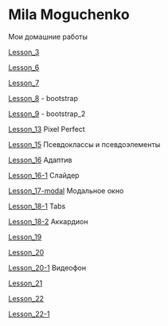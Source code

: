 # Mila Moguchenko

Мои домашние работы

[Lesson_3](https://linca78.github.io/Lesson_3/index.html "домашка")

[Lesson_6](https://linca78.github.io/Lesson_6/index.html "домашка")

[Lesson_7](https://linca78.github.io/Lesson_7/index.html "домашка") 

[Lesson_8](https://linca78.github.io/Lesson_8/lesson8/index.html "домашка") - bootstrap

[Lesson_9](https://linca78.github.io/Lesson_9/index.html "домашка") - bootstrap_2

[Lesson_13](https://linca78.github.io/Lesson_13/src/index.html "домашка") Pixel Perfect

[Lesson_15](https://linca78.github.io/Lesson_15/index.html "домашка") Псевдоклассы и псевдоэлементы

[Lesson_16](https://linca78.github.io/Lesson_16/index.html "домашка") Адаптив

[Lesson_16-1](https://linca78.github.io/Lesson_16-1/index.html "домашка") Слайдер

[Lesson_17-modal](https://linca78.github.io/Lesson_17-modal/index.html "домашка") Модальное окно

[Lesson_18-1](https://linca78.github.io/Lesson_18-1/index.html "домашка") Tabs

[Lesson_18-2](https://linca78.github.io/Lesson_18-2/index.html "домашка") Аккардион

[Lesson_19](https://linca78.github.io/Lesson_19/index.html "домашка")

[Lesson_20](https://linca78.github.io/Lesson_20/index.html "домашка")

[Lesson_20-1](https://linca78.github.io/Lesson_20-1/index.html "домашка") Видеофон

[Lesson_21](https://linca78.github.io/Lesson_21/index.html "домашка")

[Lesson_22](https://linca78.github.io/Lesson_22/index.html "домашка")

[Lesson_22-1](https://linca78.github.io/Lesson_22-1/index.html "домашка")




